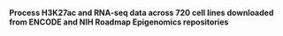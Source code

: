 **Process H3K27ac and RNA-seq data across 720 cell lines downloaded from ENCODE and NIH Roadmap Epigenomics repositories**
